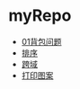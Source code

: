 # myRepo
- [01背包问题](https://github.com/510372582/myRepo/blob/master/01bag.html)
- [排序](https://github.com/510372582/myRepo/blob/master/Sort.html)
- [跨域](https://github.com/510372582/myRepo/blob/master/%E8%B7%A8%E5%9F%9F.md)
- [打印图案](https://github.com/510372582/myRepo/blob/master/%E6%89%93%E5%8D%B0%E5%9B%BE%E6%A1%88.md)
